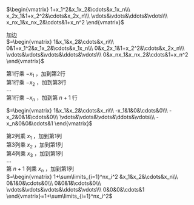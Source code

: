 $\begin{vmatrix}  
1+x_1^2&x_1x_2&\cdots&x_1x_n\\\  
x_2x_1&1+x_2^2&\cdots&x_2x_n\\\  
\vdots&\vdots&\ddots&\vdots\\\  
x_nx_1&x_nx_2&\cdots&1+x_n^2  
\end{vmatrix}$  
  
加边  
$=\begin{vmatrix}  
1&x_1&x_2&\cdots&x_n\\\  
0&1+x_1^2&x_1x_2&\cdots&x_1x_n\\\  
0&x_2x_1&1+x_2^2&\cdots&x_2x_n\\\  
\vdots&\vdots&\vdots&\ddots&\vdots\\\  
0&x_nx_1&x_nx_2&\cdots&1+x_n^2  
\end{vmatrix}$  
  
第1行乘 $-x_1$ ，加到第2行  
第1行乘 $-x_2$ ，加到第3行  
$\cdots$  
第1行乘 $-x_n$ ，加到第 $n+1$ 行  
  
$=\begin{vmatrix}  
1&x_1&x_2&\cdots&x_n\\\  
-x_1&1&0&\cdots&0\\\  
-x_2&0&1&\cdots&0\\\  
\vdots&\vdots&\vdots&\ddots&\vdots\\\  
-x_n&0&0&\cdots&1  
\end{vmatrix}$  
  
第2列乘 $x_1$ ，加到第1列  
第3列乘 $x_2$ ，加到第1列  
第4列乘 $x_3$ ，加到第1列  
$\cdots$  
第 $n+1$ 列乘 $x_n$ ，加到第1列  
$=\begin{vmatrix}  
1+\sum\limits_{i=1}^nx_i^2  
&x_1&x_2&\cdots&x_n\\\  
0&1&0&\cdots&0\\\  
0&0&1&\cdots&0\\\  
\vdots&\vdots&\vdots&\ddots&\vdots\\\  
0&0&0&\cdots&1  
\end{vmatrix}=1+\sum\limits_{i=1}^nx_i^2$  
